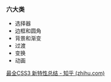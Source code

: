 ### 六大类

- 选择器
- 边框和圆角
- 背景和渐变
- 过渡
- 变换
- 动画

[最全CSS3 新特性总结 - 知乎 (zhihu.com)](https://zhuanlan.zhihu.com/p/434788923)